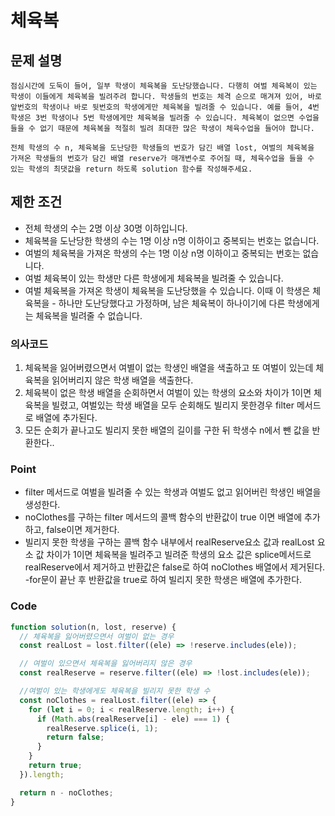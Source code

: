 # 체육복

## 문제 설명

    점심시간에 도둑이 들어, 일부 학생이 체육복을 도난당했습니다. 다행히 여벌 체육복이 있는 학생이 이들에게 체육복을 빌려주려 합니다. 학생들의 번호는 체격 순으로 매겨져 있어, 바로 앞번호의 학생이나 바로 뒷번호의 학생에게만 체육복을 빌려줄 수 있습니다. 예를 들어, 4번 학생은 3번 학생이나 5번 학생에게만 체육복을 빌려줄 수 있습니다. 체육복이 없으면 수업을 들을 수 없기 때문에 체육복을 적절히 빌려 최대한 많은 학생이 체육수업을 들어야 합니다.

    전체 학생의 수 n, 체육복을 도난당한 학생들의 번호가 담긴 배열 lost, 여벌의 체육복을 가져온 학생들의 번호가 담긴 배열 reserve가 매개변수로 주어질 때, 체육수업을 들을 수 있는 학생의 최댓값을 return 하도록 solution 함수를 작성해주세요.

## 제한 조건

- 전체 학생의 수는 2명 이상 30명 이하입니다.
- 체육복을 도난당한 학생의 수는 1명 이상 n명 이하이고 중복되는 번호는 없습니다.
- 여벌의 체육복을 가져온 학생의 수는 1명 이상 n명 이하이고 중복되는 번호는 없습니다.
- 여벌 체육복이 있는 학생만 다른 학생에게 체육복을 빌려줄 수 있습니다.
- 여벌 체육복을 가져온 학생이 체육복을 도난당했을 수 있습니다. 이때 이 학생은 체육복을 - 하나만 도난당했다고 가정하며, 남은 체육복이 하나이기에 다른 학생에게는 체육복을 빌려줄 수 없습니다.

### 의사코드

1. 체육복을 잃어버렸으면서 여별이 없는 학생인 배열을 색출하고 또 여벌이 있는데 체육복을 읽어버리지 않은 학생 배열을 색출한다.
2. 체육복이 없은 학생 배열을 순회하면서 여벌이 있는 학생의 요소와 차이가 1이면 체육복을 빌렸고, 여벌있는 학생 배열을 모두 순회해도 빌리지 못한경우 filter 메서드로 배열에 추가된다.
3. 모든 순회가 끝나고도 빌리지 못한 배열의 길이를 구한 뒤 학생수 n에서 뺀 값을 반환한다..

### Point

- filter 메서드로 여벌을 빌려줄 수 있는 학생과 여벌도 없고 읽어버린 학생인 배열을 생성한다.
- noClothes를 구하는 filter 메서드의 콜백 함수의 반환값이 true 이면 배열에 추가하고, false이면 제거한다.
- 빌리지 못한 학생을 구하는 콜백 함수 내부에서 realReserve요소 값과 realLost 요소 값 차이가 1이면 체육복을 빌려주고 빌려준 학생의 요소 값은 splice메서드로 realReserve에서 제거하고 반환값은 false로 하여 noClothes 배열에서 제거된다.
  -for문이 끝난 후 반환값을 true로 하여 빌리지 못한 학생은 배열에 추가한다.

### Code

```js
function solution(n, lost, reserve) {
  // 체육복을 잃어버렸으면서 여벌이 없는 경우
  const realLost = lost.filter((ele) => !reserve.includes(ele));

  // 여벌이 있으면서 체육복을 잃어버리지 않은 경우
  const realReserve = reserve.filter((ele) => !lost.includes(ele));

  //여벌이 있는 학생에게도 체육복을 빌리지 못한 학생 수
  const noClothes = realLost.filter((ele) => {
    for (let i = 0; i < realReserve.length; i++) {
      if (Math.abs(realReserve[i] - ele) === 1) {
        realReserve.splice(i, 1);
        return false;
      }
    }
    return true;
  }).length;

  return n - noClothes;
}
```
